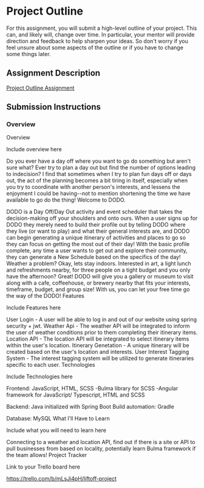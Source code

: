 # Project Outline
For this assignment, you will submit a high-level outline of your project. This can, and likely will, change over time. In particular, your mentor will provide direction and feedback to help sharpen your ideas. So don't worry if you feel unsure about some aspects of the outline or if you have to change some things later.

## Assignment Description
[Project Outline Assignment](https://education.launchcode.org/liftoff/modules/assignments/project-outline)

## Submission Instructions

### Overview
Overview

Include overview here

Do you ever have a day off where you want to go do something but aren't sure what? Ever try to plan a day out but find the number of options leading to indecision? I find that sometimes when I try to plan fun days off or days out, the act of the planning becomes a bit tiring in itself, especially when you try to coordinate with another person's interests, and lessens the enjoyment I could be having--not to mention shortening the time we have available to go do the thing! Welcome to DODO.

DODO is a Day Off/Day Out activity and event scheduler that takes the decision-making off your shoulders and onto ours. When a user signs up for DODO they merely need to build their profile out by telling DODO where they live (or want to play) and what their general interests are, and DODO can begin generating a unique itinerary of activities and places to go so they can focus on getting the most out of their day! With the basic profile complete, any time a user wants to get out and explore their community, they can generate a New Schedule based on the specifics of the day! Weather a problem? Okay, lets stay indoors. Interested in art, a light lunch and refreshments nearby, for three people on a tight budget and you only have the afternoon? Great! DODO will give you a gallery or museum to visit along with a cafe, coffeehouse, or brewery nearby that fits your interests, timeframe, budget, and group size! With us, you can let your free time go the way of the DODO!
Features

Include Features here

User Login - A user will be able to log in and out of our website using spring security + jwt. Weather Api - The weather API will be integrated to inform the user of weather conditions prior to them completing their itinerary items. Location API - The location API will be integrated to select itinerary items within the user's location. Itinerary Genetation - A unique itinerary will be created based on the user's location and interests. User Interest Tagging System - The interest tagging system will be utilized to generate itineraries specific to each user.
Technologies

Include Technologies here

Frontend: JavaScript, HTML, SCSS -Bulma library for SCSS -Angular framework for JavaScript/ Typescript, HTML and SCSS

Backend: Java initialized with Spring Boot Build automation: Gradle

Database: MySQL
What I'll Have to Learn

Include what you will need to learn here

Connecting to a weather and location API, find out if there is a site or API to pull businesses from based on locality, potentially learn Bulma framework if the team allows!
Project Tracker

Link to your Trello board here

https://trello.com/b/mLsJi4pH/liftoff-project
